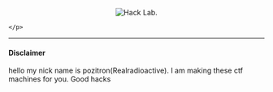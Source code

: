 
<p align="center">
    <img alt="Hack Lab." src="![Screenshot_1](https://user-images.githubusercontent.com/61369603/104271746-a8eacb80-54ac-11eb-9df3-6a8ea32ba52d.png)
"/>
    <p align="center">
       
    </p>
</p>

---

#### Disclaimer
hello my nick name is pozitron(Realradioactive).
I am making these ctf machines for you. Good hacks

